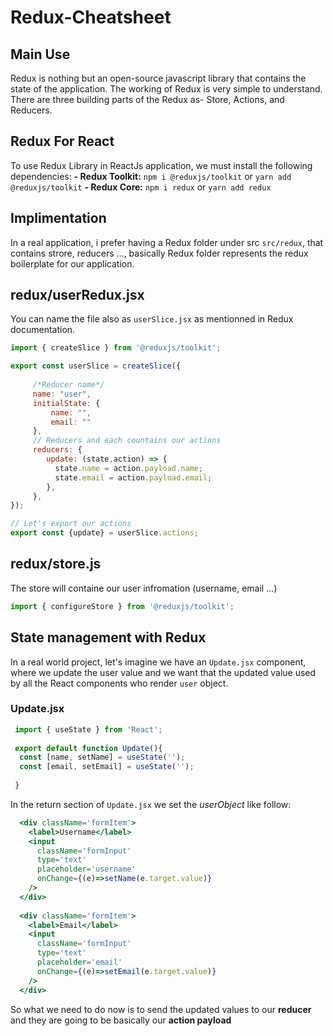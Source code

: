 # Redux-Cheatsheet

## Main Use

Redux is nothing but an open-source javascript library that contains the state of the application. The working of Redux is very simple to understand. There are three building parts of the Redux as- Store, Actions, and Reducers.

## Redux For React

To use Redux Library in ReactJs application, we must install the following dependencies:
**- Redux Toolkit:** `npm i @reduxjs/toolkit` or `yarn add @reduxjs/toolkit`
**- Redux Core:** `npm i redux` or `yarn add redux`

## Implimentation

In a real application, i prefer having a Redux folder under src `src/redux`, that contains strore, reducers ..., basically Redux folder represents the redux boilerplate for our application.

## redux/userRedux.jsx

You can name the file also as `userSlice.jsx` as mentionned in Redux documentation.

````javascript
import { createSlice } from '@reduxjs/toolkit';

export const userSlice = createSlice({
  
     /*Reducer name*/
     name: "user",
     initialState: {
         name: "",
         email: ""
     },
     // Reducers and each countains our actions
     reducers: {
        update: (state,action) => {
          state.name = action.payload.name;
          state.email = action.payload.email;
        },
     },
});

// Let's export our actions
export const {update} = userSlice.actions;

````

## redux/store.js

The store will containe our user infromation (username, email ...)

````javascript
import { configureStore } from '@reduxjs/toolkit';
````

## State management with Redux

In a real world project, let's imagine we have an `Update.jsx` component, where we update the user value and we want that the updated value used by all the React components who render `user` object.

### Update.jsx

````javascript
 import { useState } from 'React';
 
 export default function Update(){
  const [name, setName] = useState('');
  const [email, setEmail] = useState('');
  
 }
````

In the return section of `Update.jsx` we set the _userObject_ like follow:

````jsx
  <div className='formItem'>
    <label>Username</label>
    <input
      className='formInput'
      type='text'
      placeholder='username'
      onChange={(e)=>setName(e.target.value)}
    />
  </div>
  
  <div className='formItem'>
    <label>Email</label>
    <input
      className='formInput'
      type='text'
      placeholder='email'
      onChange={(e)=>setEmail(e.target.value)}
    />
  </div>
````

So what we need to do now is to send the updated values to our __reducer__ and they are going to be basically our __action payload__ 

